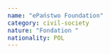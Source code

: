 ```yaml
---
name: "ePaństwo Foundation"
category: civil-society
nature: "Fondation "
nationality: POL
---
```

    